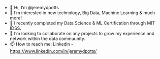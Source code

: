 - 👋 Hi, I’m @jeremydpotts
- 👀 I’m interested in new technology, Big Data, Machine Learning & much more!
- 🌱 I recently completed my Data Science & ML Certification through MIT IDSS. 
- 💞️ I’m looking to collaborate on any projects to grow my experience and network within the data commuunity.
- 📫 How to reach me: Linkedin - https://www.linkedin.com/in/jeremydpotts/

<!---
jeremydpotts/jeremydpotts is a ✨ special ✨ repository because its `README.md` (this file) appears on your GitHub profile.
You can click the Preview link to take a look at your changes.
--->
